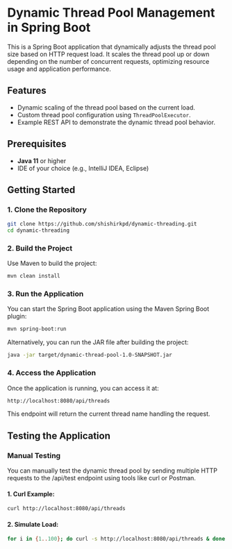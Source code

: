 # Dynamic Thread Pool Management in Spring Boot

This is a Spring Boot application that dynamically adjusts the thread pool size based on HTTP request load. It scales the thread pool up or down depending on the number of concurrent requests, optimizing resource usage and application performance.

## Features

- Dynamic scaling of the thread pool based on the current load.
- Custom thread pool configuration using `ThreadPoolExecutor`.
- Example REST API to demonstrate the dynamic thread pool behavior.

## Prerequisites

- **Java 11** or higher
- IDE of your choice (e.g., IntelliJ IDEA, Eclipse)

## Getting Started

### 1. Clone the Repository

```bash
git clone https://github.com/shishirkpd/dynamic-threading.git
cd dynamic-threading
```

### 2. Build the Project
Use Maven to build the project:
```bash
mvn clean install
```

### 3. Run the Application
You can start the Spring Boot application using the Maven Spring Boot plugin:

```bash
mvn spring-boot:run
```
Alternatively, you can run the JAR file after building the project:
```bash
java -jar target/dynamic-thread-pool-1.0-SNAPSHOT.jar
```

### 4. Access the Application
Once the application is running, you can access it at:
```bash
http://localhost:8080/api/threads
```
This endpoint will return the current thread name handling the request.



## Testing the Application

### Manual Testing
You can manually test the dynamic thread pool by sending multiple HTTP requests to the /api/test endpoint using tools like curl or Postman.

#### 1. Curl Example:
```bash
curl http://localhost:8080/api/threads
```
#### 2. Simulate Load:
```bash
for i in {1..100}; do curl -s http://localhost:8080/api/threads & done
```

